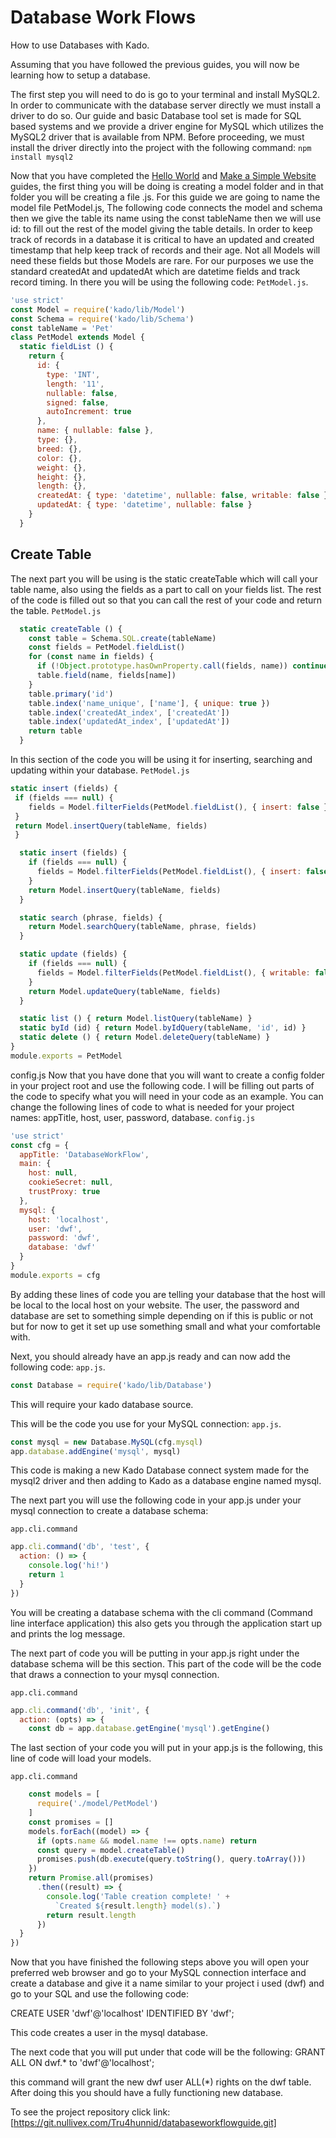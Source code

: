# Database Work Flows

How to use Databases with Kado.

Assuming that you have followed the previous guides, you will now be learning 
how to setup a database.

The first step you will need to do is go to your terminal and install MySQL2.
In order to communicate with the database server directly we must install a 
driver to do so. Our guide and basic Database tool set is made for SQL based 
systems and we provide a driver engine for MySQL which utilizes the MySQL2 
driver that is available from NPM. Before proceeding, we must install the 
driver directly into the project with the following command:
`npm install mysql2` 

Now that you have completed the 
[Hello World](https://kado.org/guide/hello-world/) and 
[Make a Simple Website](https://kado.org/guide/make-simple-website/) guides, 
the first thing you will be doing is creating a model folder and in that folder 
you will be creating a file .js. For this guide we are going to name the model 
file PetModel.js, The following code connects the model and schema then we give 
the table its name using the const tableName then we will use id: to fill 
out the rest of the model giving the table details. In order to keep track of 
records in a database it is critical to have an updated and created timestamp 
that help keep track of records and their age. Not all Models will need these 
fields but those Models are rare. For our purposes we use the standard createdAt
and updatedAt which are datetime fields and track record timing. In there you 
will be using the following code: `PetModel.js`.
```js
'use strict'
const Model = require('kado/lib/Model')
const Schema = require('kado/lib/Schema')
const tableName = 'Pet'
class PetModel extends Model {
  static fieldList () {
    return {
      id: {
        type: 'INT',
        length: '11',
        nullable: false,
        signed: false,
        autoIncrement: true
      },
      name: { nullable: false },
      type: {},
      breed: {},
      color: {},
      weight: {},
      height: {},
      length: {},
      createdAt: { type: 'datetime', nullable: false, writable: false },
      updatedAt: { type: 'datetime', nullable: false }
    }
  }
```

## Create Table

The next part you will be using is the static createTable which will call 
your table name, also using the fields as a part to call on your fields list. 
The rest of the code is filled out so that you can call the rest of your 
code and return the table. `PetModel.js`
```js
  static createTable () {
    const table = Schema.SQL.create(tableName)
    const fields = PetModel.fieldList()
    for (const name in fields) {
      if (!Object.prototype.hasOwnProperty.call(fields, name)) continue
      table.field(name, fields[name])
    }
    table.primary('id')
    table.index('name_unique', ['name'], { unique: true })
    table.index('createdAt_index', ['createdAt'])
    table.index('updatedAt_index', ['updatedAt'])
    return table
  }
```
In this section of the code you will be using it for inserting, searching and 
updating within your database. `PetModel.js`
```js
static insert (fields) { 
 if (fields === null) { 
    fields = Model.filterFields(PetModel.fieldList(), { insert: false })
 } 
 return Model.insertQuery(tableName, fields) 
 }

  static insert (fields) {
    if (fields === null) {
      fields = Model.filterFields(PetModel.fieldList(), { insert: false })
    }
    return Model.insertQuery(tableName, fields)
  }

  static search (phrase, fields) {
    return Model.searchQuery(tableName, phrase, fields)
  }

  static update (fields) {
    if (fields === null) {
      fields = Model.filterFields(PetModel.fieldList(), { writable: false })
    }
    return Model.updateQuery(tableName, fields)
  }

  static list () { return Model.listQuery(tableName) }
  static byId (id) { return Model.byIdQuery(tableName, 'id', id) }
  static delete () { return Model.deleteQuery(tableName) }
}
module.exports = PetModel
```
config.js Now that you have done that you will want to create a config folder in
your project root and use the following code. I will be filling out parts of 
the code to specify what you will need in your code as an example. 
You can change the following lines of code to what is needed for your 
project names: appTitle, host, user, password, database. `config.js`
```js
'use strict'
const cfg = {
  appTitle: 'DatabaseWorkFlow',
  main: {
    host: null,
    cookieSecret: null,
    trustProxy: true
  },
  mysql: {
    host: 'localhost',
    user: 'dwf',
    password: 'dwf',
    database: 'dwf'
  }
}
module.exports = cfg
```

By adding these lines of code you are telling your database that the host will
be local to the local host on your website. The user, the password and database 
are set to something simple depending on if this is public or not but for now 
to get it set up use something small and what your comfortable with.


Next, you should already have an app.js ready and can now add the 
following code: `app.js`.
```js 
const Database = require('kado/lib/Database')
```

This will require your kado database source.

This will be the code you use for your MySQL connection: `app.js`.
```js
const mysql = new Database.MySQL(cfg.mysql) 
app.database.addEngine('mysql', mysql)
```
This code is making a new Kado Database connect system made for the mysql2 
driver and then adding to Kado as a database engine named mysql.

The next part you will use the following code in your app.js under your mysql 
connection to create a database schema: 

`app.cli.command`
```js
app.cli.command('db', 'test', {
  action: () => {
    console.log('hi!')
    return 1
  }
})
```
You will be creating a database schema with the cli command
(Command line interface application) this also gets you through the application 
start up and prints the log message.

The next part of code you will be putting in your app.js right under the 
database schema will be this section. This part of the code will be the code 
that draws a connection to your mysql connection. 

`app.cli.command`
```js
app.cli.command('db', 'init', {
  action: (opts) => {
    const db = app.database.getEngine('mysql').getEngine()
```
The last section of your code you will put in your app.js is the following, 
this line of code will load your models.

`app.cli.command`
```js
    const models = [
      require('./model/PetModel')
    ]
    const promises = []
    models.forEach((model) => {
      if (opts.name && model.name !== opts.name) return
      const query = model.createTable()
      promises.push(db.execute(query.toString(), query.toArray()))
    })
    return Promise.all(promises)
      .then((result) => {
        console.log('Table creation complete! ' +
          `Created ${result.length} model(s).`)
        return result.length
      })
  }
})
```

Now that you have finished the following steps above you will open your 
preferred web browser and go to your MySQL connection interface and create a 
database and give it a name similar to your project i used (dwf) and go to your
SQL and use the following code: 

CREATE USER 'dwf'@'localhost' IDENTIFIED BY 'dwf'; 

This code creates a user in the mysql database.

The next code that you will put under that code will be the following: 
GRANT ALL ON dwf.* to 'dwf'@'localhost'; 

this command will grant the new dwf user ALL(*) 
rights on the dwf table. After doing this you should have a fully 
functioning new database.

To see the project repository click link:
[https://git.nullivex.com/Tru4hunnid/databaseworkflowguide.git]
